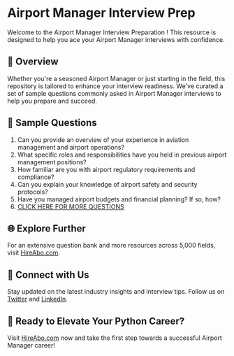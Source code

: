 # Airport Manager Interview Prep

Welcome to the Airport Manager Interview Preparation ! This resource is designed to help you ace your Airport Manager interviews with confidence.

## 🚀 Overview

Whether you're a seasoned Airport Manager or just starting in the field, this repository is tailored to enhance your interview readiness. We've curated a set of sample questions commonly asked in Airport Manager interviews to help you prepare and succeed.

## 📝 Sample Questions

1. Can you provide an overview of your experience in aviation management and airport operations?
2. What specific roles and responsibilities have you held in previous airport management positions?
3. How familiar are you with airport regulatory requirements and compliance?
4. Can you explain your knowledge of airport safety and security protocols?
5. Have you managed airport budgets and financial planning? If so, how?
6. [CLICK HERE FOR MORE QUESTIONS](https://hireabo.com/job/23_3_0/Airport%20Manager)

## 🌐 Explore Further

For an extensive question bank and more resources across 5,000 fields, visit [HireAbo.com](https://www.hireabo.com).

## 📱 Connect with Us

Stay updated on the latest industry insights and interview tips. Follow us on [Twitter](https://twitter.com/hireabo) and [LinkedIn](https://www.linkedin.com/in/hire-abo-3609972a8/).

## 🚀 Ready to Elevate Your Python Career?

Visit [HireAbo.com](https://www.hireabo.com) now and take the first step towards a successful Airport Manager career!